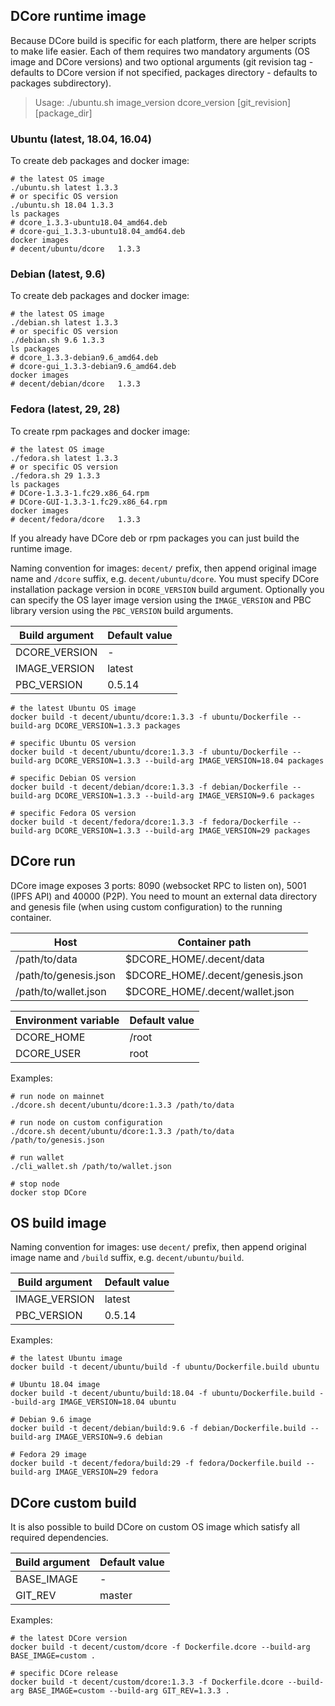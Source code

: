 ## DCore runtime image

Because DCore build is specific for each platform, there are helper scripts to make life easier. Each of them requires
two mandatory arguments (OS image and DCore versions) and two optional arguments (git revision tag - defaults to DCore version if not specified, packages directory - defaults to packages subdirectory).

> Usage: ./ubuntu.sh image_version dcore_version [git_revision] [package_dir]

### Ubuntu (latest, 18.04, 16.04)

To create deb packages and docker image:

    # the latest OS image
    ./ubuntu.sh latest 1.3.3
    # or specific OS version
    ./ubuntu.sh 18.04 1.3.3
    ls packages
    # dcore_1.3.3-ubuntu18.04_amd64.deb
    # dcore-gui_1.3.3-ubuntu18.04_amd64.deb
    docker images
    # decent/ubuntu/dcore   1.3.3

### Debian (latest, 9.6)

To create deb packages and docker image:

    # the latest OS image
    ./debian.sh latest 1.3.3
    # or specific OS version
    ./debian.sh 9.6 1.3.3
    ls packages
    # dcore_1.3.3-debian9.6_amd64.deb
    # dcore-gui_1.3.3-debian9.6_amd64.deb
    docker images
    # decent/debian/dcore   1.3.3

### Fedora (latest, 29, 28)

To create rpm packages and docker image:

    # the latest OS image
    ./fedora.sh latest 1.3.3
    # or specific OS version
    ./fedora.sh 29 1.3.3
    ls packages
    # DCore-1.3.3-1.fc29.x86_64.rpm
    # DCore-GUI-1.3.3-1.fc29.x86_64.rpm
    docker images
    # decent/fedora/dcore   1.3.3

If you already have DCore deb or rpm packages you can just build the runtime image.

Naming convention for images: `decent/` prefix, then append original image name and `/dcore` suffix, e.g. `decent/ubuntu/dcore`. You must specify DCore installation package version in `DCORE_VERSION` build argument. Optionally you can specify the OS layer image version using the `IMAGE_VERSION` and PBC library version using the `PBC_VERSION` build arguments.

| Build argument | Default value |
| --------------- | ------------- |
| DCORE_VERSION | - |
| IMAGE_VERSION | latest |
| PBC_VERSION | 0.5.14 |

    # the latest Ubuntu OS image
    docker build -t decent/ubuntu/dcore:1.3.3 -f ubuntu/Dockerfile --build-arg DCORE_VERSION=1.3.3 packages

    # specific Ubuntu OS version
    docker build -t decent/ubuntu/dcore:1.3.3 -f ubuntu/Dockerfile --build-arg DCORE_VERSION=1.3.3 --build-arg IMAGE_VERSION=18.04 packages

    # specific Debian OS version
    docker build -t decent/debian/dcore:1.3.3 -f debian/Dockerfile --build-arg DCORE_VERSION=1.3.3 --build-arg IMAGE_VERSION=9.6 packages

    # specific Fedora OS version
    docker build -t decent/fedora/dcore:1.3.3 -f fedora/Dockerfile --build-arg DCORE_VERSION=1.3.3 --build-arg IMAGE_VERSION=29 packages

## DCore run

DCore image exposes 3 ports: 8090 (websocket RPC to listen on), 5001 (IPFS API) and 40000 (P2P).
You need to mount an external data directory and genesis file (when using custom configuration) to the running container.

| Host | Container path |
| ---- | -------------- |
| /path/to/data | $DCORE_HOME/.decent/data |
| /path/to/genesis.json | $DCORE_HOME/.decent/genesis.json |
| /path/to/wallet.json | $DCORE_HOME/.decent/wallet.json |

| Environment variable | Default value |
| -------------------- | ------------- |
| DCORE_HOME | /root |
| DCORE_USER | root |

Examples:

    # run node on mainnet
    ./dcore.sh decent/ubuntu/dcore:1.3.3 /path/to/data

    # run node on custom configuration
    ./dcore.sh decent/ubuntu/dcore:1.3.3 /path/to/data /path/to/genesis.json

    # run wallet
    ./cli_wallet.sh /path/to/wallet.json

    # stop node
    docker stop DCore

## OS build image

Naming convention for images: use `decent/` prefix, then append original image name and `/build` suffix, e.g. `decent/ubuntu/build`.

| Build argument | Default value |
| --------------- | ------------- |
| IMAGE_VERSION | latest |
| PBC_VERSION | 0.5.14 |

Examples:

    # the latest Ubuntu image
    docker build -t decent/ubuntu/build -f ubuntu/Dockerfile.build ubuntu

    # Ubuntu 18.04 image
    docker build -t decent/ubuntu/build:18.04 -f ubuntu/Dockerfile.build --build-arg IMAGE_VERSION=18.04 ubuntu

    # Debian 9.6 image
    docker build -t decent/debian/build:9.6 -f debian/Dockerfile.build --build-arg IMAGE_VERSION=9.6 debian

    # Fedora 29 image
    docker build -t decent/fedora/build:29 -f fedora/Dockerfile.build --build-arg IMAGE_VERSION=29 fedora

## DCore custom build

It is also possible to build DCore on custom OS image which satisfy all required dependencies.

| Build argument | Default value |
| --------------- | ------------- |
| BASE_IMAGE | - |
| GIT_REV | master |

Examples:

    # the latest DCore version
    docker build -t decent/custom/dcore -f Dockerfile.dcore --build-arg BASE_IMAGE=custom .

    # specific DCore release
    docker build -t decent/custom/dcore:1.3.3 -f Dockerfile.dcore --build-arg BASE_IMAGE=custom --build-arg GIT_REV=1.3.3 .
